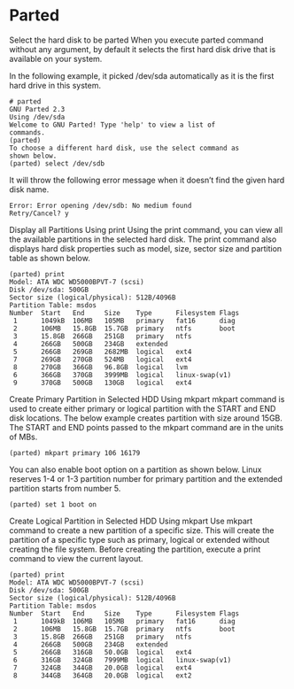 # Parted

Select the hard disk to be parted
When you execute parted command without any argument, by default it selects the first hard disk drive that is available on your system.

In the following example, it picked /dev/sda automatically as it is the first hard drive in this system.
```
# parted
GNU Parted 2.3
Using /dev/sda
Welcome to GNU Parted! Type 'help' to view a list of
commands.
(parted)
To choose a different hard disk, use the select command as
shown below.
(parted) select /dev/sdb
```

It will throw the following error message when it doesn’t find the given hard disk name.
```
Error: Error opening /dev/sdb: No medium found
Retry/Cancel? y
```

Display all Partitions Using print
Using the print command, you can view all the available partitions in the selected hard disk. The print command also displays hard disk properties such as model, size, sector size and partition table as shown below.

```
(parted) print
Model: ATA WDC WD5000BPVT-7 (scsi)
Disk /dev/sda: 500GB
Sector size (logical/physical): 512B/4096B
Partition Table: msdos
Number  Start   End     Size    Type      Filesystem Flags
 1      1049kB  106MB   105MB   primary   fat16      diag
 2      106MB   15.8GB  15.7GB  primary   ntfs       boot
 3      15.8GB  266GB   251GB   primary   ntfs
 4      266GB   500GB   234GB   extended
 5      266GB   269GB   2682MB  logical   ext4
 7      269GB   270GB   524MB   logical   ext4 
 8      270GB   366GB   96.8GB  logical   lvm
 6      366GB   370GB   3999MB  logical   linux-swap(v1)
 9      370GB   500GB   130GB   logical   ext4
```

Create Primary Partition in Selected HDD Using mkpart
mkpart command is used to create either primary or logical partition with the START and END disk locations. The below example creates partition with size around 15GB. The START and END points passed to the mkpart command are in the units of MBs.
```
(parted) mkpart primary 106 16179
```
You can also enable boot option on a partition as shown below. Linux reserves 1-4 or 1-3 partition number for primary partition and the extended partition starts from number 5.
```
(parted) set 1 boot on
```

Create Logical Partition in Selected HDD Using mkpart
Use mkpart command to create a new partition of a specific size. This will create the partition of a specific type such as primary, logical or extended without creating the file system.
Before creating the partition, execute a print command to view the current layout.
```
(parted) print
Model: ATA WDC WD5000BPVT-7 (scsi)
Disk /dev/sda: 500GB
Sector size (logical/physical): 512B/4096B
Partition Table: msdos
Number  Start   End     Size    Type      Filesystem Flags
 1      1049kB  106MB   105MB   primary   fat16      diag
 2      106MB   15.8GB  15.7GB  primary   ntfs       boot
 3      15.8GB  266GB   251GB   primary   ntfs
 4      266GB   500GB   234GB   extended
 5      266GB   316GB   50.0GB  logical   ext4
 6      316GB   324GB   7999MB  logical   linux-swap(v1)
 7      324GB   344GB   20.0GB  logical   ext4
 8      344GB   364GB   20.0GB  logical   ext2
```